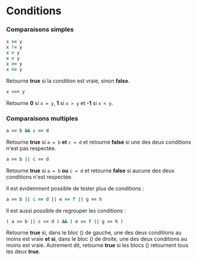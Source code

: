 # Conditions

### Comparaisons simples

```ruby
x == y
x != y
x > y
x < y
x >= y
x <= y
```
Retourne **true** si la condition est vraie, sinon **false**.

```ruby
x <=> y
```

Retourne **0** si `x = y`, **1** si `x > y` et **-1** si `x < y`.

### Comparaisons multiples

```ruby
a == b && c == d
```

Retourne **true** si `a = b` **et** `c = d` et retourne **false** si une des deux conditions n'est pas respectée.

```ruby
a == b || c == d
```

Retourne **true** si `a = b` **ou** `c = d` et retourne **false** si aucune des deux conditions n'est respectée.

Il est évidemment possible de tester plus de conditions :

```ruby
a == b || c == d || e == f || g == h
```

Il est aussi possible de regrouper les conditions :

```ruby
( a == b || c == d ) && ( e == f || g == h )
```

Retourne **true** si, dans le bloc () de gauche, une des deux conditions au moins est vraie **et si**, dans le bloc () de droite, une des deux conditions au moins est vraie. Autrement dit, retourne **true** si les blocs () retournent tous les deux **true**.

